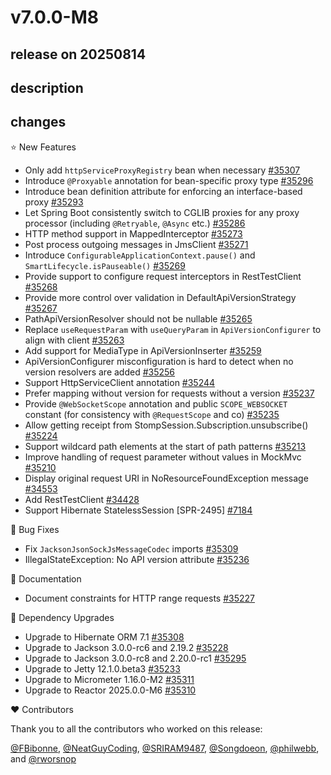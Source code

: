 # v7.0.0-M8

## release on 20250814
## description
## changes
⭐ New Features

* Only add <code>httpServiceProxyRegistry</code> bean when necessary <a href="https://github.com/spring-projects/spring-framework/pull/35307" data-hovercard-type="pull_request" data-hovercard-url="/spring-projects/spring-framework/pull/35307/hovercard">#35307</a>
* Introduce <code>@Proxyable</code> annotation for bean-specific proxy type <a href="https://github.com/spring-projects/spring-framework/issues/35296" data-hovercard-type="issue" data-hovercard-url="/spring-projects/spring-framework/issues/35296/hovercard">#35296</a>
* Introduce bean definition attribute for enforcing an interface-based proxy <a href="https://github.com/spring-projects/spring-framework/issues/35293" data-hovercard-type="issue" data-hovercard-url="/spring-projects/spring-framework/issues/35293/hovercard">#35293</a>
* Let Spring Boot consistently switch to CGLIB proxies for any proxy processor (including <code>@Retryable</code>, <code>@Async</code> etc.) <a href="https://github.com/spring-projects/spring-framework/issues/35286" data-hovercard-type="issue" data-hovercard-url="/spring-projects/spring-framework/issues/35286/hovercard">#35286</a>
* HTTP method support in MappedInterceptor <a href="https://github.com/spring-projects/spring-framework/pull/35273" data-hovercard-type="pull_request" data-hovercard-url="/spring-projects/spring-framework/pull/35273/hovercard">#35273</a>
* Post process outgoing messages in JmsClient <a href="https://github.com/spring-projects/spring-framework/issues/35271" data-hovercard-type="issue" data-hovercard-url="/spring-projects/spring-framework/issues/35271/hovercard">#35271</a>
* Introduce <code>ConfigurableApplicationContext.pause()</code> and <code>SmartLifecycle.isPauseable()</code> <a href="https://github.com/spring-projects/spring-framework/issues/35269" data-hovercard-type="issue" data-hovercard-url="/spring-projects/spring-framework/issues/35269/hovercard">#35269</a>
* Provide support to configure request interceptors in RestTestClient <a href="https://github.com/spring-projects/spring-framework/issues/35268" data-hovercard-type="issue" data-hovercard-url="/spring-projects/spring-framework/issues/35268/hovercard">#35268</a>
* Provide more control over validation in DefaultApiVersionStrategy <a href="https://github.com/spring-projects/spring-framework/issues/35267" data-hovercard-type="issue" data-hovercard-url="/spring-projects/spring-framework/issues/35267/hovercard">#35267</a>
* PathApiVersionResolver should not be nullable <a href="https://github.com/spring-projects/spring-framework/issues/35265" data-hovercard-type="issue" data-hovercard-url="/spring-projects/spring-framework/issues/35265/hovercard">#35265</a>
* Replace <code>useRequestParam</code> with <code>useQueryParam</code> in <code>ApiVersionConfigurer</code> to align with client <a href="https://github.com/spring-projects/spring-framework/issues/35263" data-hovercard-type="issue" data-hovercard-url="/spring-projects/spring-framework/issues/35263/hovercard">#35263</a>
* Add support for MediaType in ApiVersionInserter <a href="https://github.com/spring-projects/spring-framework/issues/35259" data-hovercard-type="issue" data-hovercard-url="/spring-projects/spring-framework/issues/35259/hovercard">#35259</a>
* ApiVersionConfigurer misconfiguration is hard to detect when no version resolvers are added <a href="https://github.com/spring-projects/spring-framework/issues/35256" data-hovercard-type="issue" data-hovercard-url="/spring-projects/spring-framework/issues/35256/hovercard">#35256</a>
* Support HttpServiceClient annotation <a href="https://github.com/spring-projects/spring-framework/issues/35244" data-hovercard-type="issue" data-hovercard-url="/spring-projects/spring-framework/issues/35244/hovercard">#35244</a>
* Prefer mapping without version for requests without a version <a href="https://github.com/spring-projects/spring-framework/issues/35237" data-hovercard-type="issue" data-hovercard-url="/spring-projects/spring-framework/issues/35237/hovercard">#35237</a>
* Provide <code>@WebSocketScope</code> annotation and public <code>SCOPE_WEBSOCKET</code> constant (for consistency with <code>@RequestScope</code> and co) <a href="https://github.com/spring-projects/spring-framework/issues/35235" data-hovercard-type="issue" data-hovercard-url="/spring-projects/spring-framework/issues/35235/hovercard">#35235</a>
* Allow getting receipt from StompSession.Subscription.unsubscribe() <a href="https://github.com/spring-projects/spring-framework/pull/35224" data-hovercard-type="pull_request" data-hovercard-url="/spring-projects/spring-framework/pull/35224/hovercard">#35224</a>
* Support wildcard path elements at the start of path patterns <a href="https://github.com/spring-projects/spring-framework/issues/35213" data-hovercard-type="issue" data-hovercard-url="/spring-projects/spring-framework/issues/35213/hovercard">#35213</a>
* Improve handling of request parameter without values in MockMvc <a href="https://github.com/spring-projects/spring-framework/issues/35210" data-hovercard-type="issue" data-hovercard-url="/spring-projects/spring-framework/issues/35210/hovercard">#35210</a>
* Display original request URI in NoResourceFoundException message <a href="https://github.com/spring-projects/spring-framework/issues/34553" data-hovercard-type="issue" data-hovercard-url="/spring-projects/spring-framework/issues/34553/hovercard">#34553</a>
* Add RestTestClient <a href="https://github.com/spring-projects/spring-framework/pull/34428" data-hovercard-type="pull_request" data-hovercard-url="/spring-projects/spring-framework/pull/34428/hovercard">#34428</a>
* Support Hibernate StatelessSession [SPR-2495] <a href="https://github.com/spring-projects/spring-framework/issues/7184" data-hovercard-type="issue" data-hovercard-url="/spring-projects/spring-framework/issues/7184/hovercard">#7184</a>

🐞 Bug Fixes

* Fix <code>JacksonJsonSockJsMessageCodec</code> imports <a href="https://github.com/spring-projects/spring-framework/issues/35309" data-hovercard-type="issue" data-hovercard-url="/spring-projects/spring-framework/issues/35309/hovercard">#35309</a>
* IllegalStateException: No API version attribute <a href="https://github.com/spring-projects/spring-framework/issues/35236" data-hovercard-type="issue" data-hovercard-url="/spring-projects/spring-framework/issues/35236/hovercard">#35236</a>

📔 Documentation

* Document constraints for HTTP range requests <a href="https://github.com/spring-projects/spring-framework/pull/35227" data-hovercard-type="pull_request" data-hovercard-url="/spring-projects/spring-framework/pull/35227/hovercard">#35227</a>

🔨 Dependency Upgrades

* Upgrade to Hibernate ORM 7.1 <a href="https://github.com/spring-projects/spring-framework/issues/35308" data-hovercard-type="issue" data-hovercard-url="/spring-projects/spring-framework/issues/35308/hovercard">#35308</a>
* Upgrade to Jackson 3.0.0-rc6 and 2.19.2 <a href="https://github.com/spring-projects/spring-framework/issues/35228" data-hovercard-type="issue" data-hovercard-url="/spring-projects/spring-framework/issues/35228/hovercard">#35228</a>
* Upgrade to Jackson 3.0.0-rc8 and 2.20.0-rc1 <a href="https://github.com/spring-projects/spring-framework/issues/35295" data-hovercard-type="issue" data-hovercard-url="/spring-projects/spring-framework/issues/35295/hovercard">#35295</a>
* Upgrade to Jetty 12.1.0.beta3 <a href="https://github.com/spring-projects/spring-framework/issues/35233" data-hovercard-type="issue" data-hovercard-url="/spring-projects/spring-framework/issues/35233/hovercard">#35233</a>
* Upgrade to Micrometer 1.16.0-M2 <a href="https://github.com/spring-projects/spring-framework/issues/35311" data-hovercard-type="issue" data-hovercard-url="/spring-projects/spring-framework/issues/35311/hovercard">#35311</a>
* Upgrade to Reactor 2025.0.0-M6 <a href="https://github.com/spring-projects/spring-framework/issues/35310" data-hovercard-type="issue" data-hovercard-url="/spring-projects/spring-framework/issues/35310/hovercard">#35310</a>

❤️ Contributors

Thank you to all the contributors who worked on this release:

<a class="user-mention notranslate" data-hovercard-type="user" data-hovercard-url="/users/FBibonne/hovercard" data-octo-click="hovercard-link-click" data-octo-dimensions="link_type:self" href="https://github.com/FBibonne">@FBibonne</a>, <a class="user-mention notranslate" data-hovercard-type="user" data-hovercard-url="/users/NeatGuyCoding/hovercard" data-octo-click="hovercard-link-click" data-octo-dimensions="link_type:self" href="https://github.com/NeatGuyCoding">@NeatGuyCoding</a>, <a class="user-mention notranslate" data-hovercard-type="user" data-hovercard-url="/users/SRIRAM9487/hovercard" data-octo-click="hovercard-link-click" data-octo-dimensions="link_type:self" href="https://github.com/SRIRAM9487">@SRIRAM9487</a>, <a class="user-mention notranslate" data-hovercard-type="user" data-hovercard-url="/users/Songdoeon/hovercard" data-octo-click="hovercard-link-click" data-octo-dimensions="link_type:self" href="https://github.com/Songdoeon">@Songdoeon</a>, <a class="user-mention notranslate" data-hovercard-type="user" data-hovercard-url="/users/philwebb/hovercard" data-octo-click="hovercard-link-click" data-octo-dimensions="link_type:self" href="https://github.com/philwebb">@philwebb</a>, and <a class="user-mention notranslate" data-hovercard-type="user" data-hovercard-url="/users/rworsnop/hovercard" data-octo-click="hovercard-link-click" data-octo-dimensions="link_type:self" href="https://github.com/rworsnop">@rworsnop</a>

